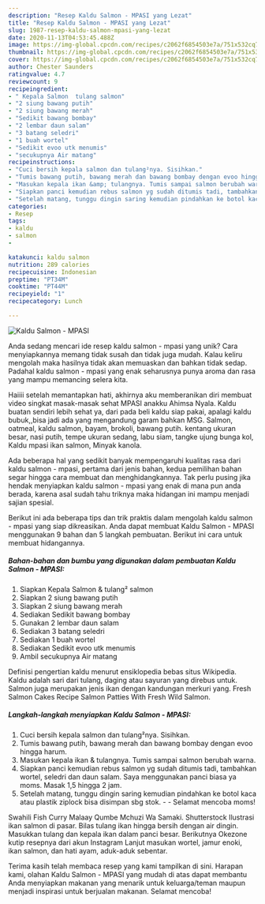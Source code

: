 ```yaml
---
description: "Resep Kaldu Salmon - MPASI yang Lezat"
title: "Resep Kaldu Salmon - MPASI yang Lezat"
slug: 1987-resep-kaldu-salmon-mpasi-yang-lezat
date: 2020-11-13T04:53:45.488Z
image: https://img-global.cpcdn.com/recipes/c2062f6854503e7a/751x532cq70/kaldu-salmon-mpasi-foto-resep-utama.jpg
thumbnail: https://img-global.cpcdn.com/recipes/c2062f6854503e7a/751x532cq70/kaldu-salmon-mpasi-foto-resep-utama.jpg
cover: https://img-global.cpcdn.com/recipes/c2062f6854503e7a/751x532cq70/kaldu-salmon-mpasi-foto-resep-utama.jpg
author: Chester Saunders
ratingvalue: 4.7
reviewcount: 9
recipeingredient:
- " Kepala Salmon  tulang salmon"
- "2 siung bawang putih"
- "2 siung bawang merah"
- "Sedikit bawang bombay"
- "2 lembar daun salam"
- "3 batang seledri"
- "1 buah wortel"
- "Sedikit evoo utk menumis"
- "secukupnya Air matang"
recipeinstructions:
- "Cuci bersih kepala salmon dan tulang²nya. Sisihkan."
- "Tumis bawang putih, bawang merah dan bawang bombay dengan evoo hingga harum."
- "Masukan kepala ikan &amp; tulangnya. Tumis sampai salmon berubah warna."
- "Siapkan panci kemudian rebus salmon yg sudah ditumis tadi, tambahkan wortel, seledri dan daun salam. Saya menggunakan panci biasa ya moms. Masak 1,5 hingga 2 jam."
- "Setelah matang, tunggu dingin saring kemudian pindahkan ke botol kaca atau plastik ziplock bisa disimpan sbg stok.  Selamat mencoba moms!"
categories:
- Resep
tags:
- kaldu
- salmon
- 

katakunci: kaldu salmon  
nutrition: 289 calories
recipecuisine: Indonesian
preptime: "PT34M"
cooktime: "PT44M"
recipeyield: "1"
recipecategory: Lunch

---
```



![Kaldu Salmon - MPASI](https://img-global.cpcdn.com/recipes/c2062f6854503e7a/751x532cq70/kaldu-salmon-mpasi-foto-resep-utama.jpg)

Anda sedang mencari ide resep kaldu salmon - mpasi yang unik? Cara menyiapkannya memang tidak susah dan tidak juga mudah. Kalau keliru mengolah maka hasilnya tidak akan memuaskan dan bahkan tidak sedap. Padahal kaldu salmon - mpasi yang enak seharusnya punya aroma dan rasa yang mampu memancing selera kita.

Haiiii setelah memantapkan hati, akhirnya aku memberanikan diri membuat video singkat masak-masak sehat MPASI anakku Ahimsa Nyala. Kaldu buatan sendiri lebih sehat ya, dari pada beli kaldu siap pakai, apalagi kaldu bubuk,,bisa jadi ada yang mengandung garam bahkan MSG. Salmon, oatmeal, kaldu salmon, bayam, brokoli, bawang putih. kentang ukuran besar, nasi putih, tempe ukuran sedang, labu siam, tangke ujung bunga kol, Kaldu mpasi ikan salmon, Minyak kanola.

Ada beberapa hal yang sedikit banyak mempengaruhi kualitas rasa dari kaldu salmon - mpasi, pertama dari jenis bahan, kedua pemilihan bahan segar hingga cara membuat dan menghidangkannya. Tak perlu pusing jika hendak menyiapkan kaldu salmon - mpasi yang enak di mana pun anda berada, karena asal sudah tahu triknya maka hidangan ini mampu menjadi sajian spesial.


Berikut ini ada beberapa tips dan trik praktis dalam mengolah kaldu salmon - mpasi yang siap dikreasikan. Anda dapat membuat Kaldu Salmon - MPASI menggunakan 9 bahan dan 5 langkah pembuatan. Berikut ini cara untuk membuat hidangannya.

<!--inarticleads1-->

##### Bahan-bahan dan bumbu yang digunakan dalam pembuatan Kaldu Salmon - MPASI:

1. Siapkan  Kepala Salmon &amp; tulang² salmon
1. Siapkan 2 siung bawang putih
1. Siapkan 2 siung bawang merah
1. Sediakan Sedikit bawang bombay
1. Gunakan 2 lembar daun salam
1. Sediakan 3 batang seledri
1. Sediakan 1 buah wortel
1. Sediakan Sedikit evoo utk menumis
1. Ambil secukupnya Air matang


Definisi pengertian kaldu menurut ensiklopedia bebas situs Wikipedia. Kaldu adalah sari dari tulang, daging atau sayuran yang direbus untuk. Salmon juga merupakan jenis ikan dengan kandungan merkuri yang. Fresh Salmon Cakes Recipe Salmon Patties With Fresh Wild Salmon. 

<!--inarticleads2-->

##### Langkah-langkah menyiapkan Kaldu Salmon - MPASI:

1. Cuci bersih kepala salmon dan tulang²nya. Sisihkan.
1. Tumis bawang putih, bawang merah dan bawang bombay dengan evoo hingga harum.
1. Masukan kepala ikan &amp; tulangnya. Tumis sampai salmon berubah warna.
1. Siapkan panci kemudian rebus salmon yg sudah ditumis tadi, tambahkan wortel, seledri dan daun salam. Saya menggunakan panci biasa ya moms. Masak 1,5 hingga 2 jam.
1. Setelah matang, tunggu dingin saring kemudian pindahkan ke botol kaca atau plastik ziplock bisa disimpan sbg stok. -  - Selamat mencoba moms!


Swahili Fish Curry Malaay Qumbe Mchuzi Wa Samaki. Shutterstock Ilustrasi ikan salmon di pasar. Bilas tulang ikan hingga bersih dengan air dingin. Masukkan tulang dan kepala ikan dalam panci besar. Berikutnya Okezone kutip resepnya dari akun Instagram Lanjut masukan wortel, jamur enoki, ikan salmon, dan hati ayam, aduk-aduk sebentar. 

Terima kasih telah membaca resep yang kami tampilkan di sini. Harapan kami, olahan Kaldu Salmon - MPASI yang mudah di atas dapat membantu Anda menyiapkan makanan yang menarik untuk keluarga/teman maupun menjadi inspirasi untuk berjualan makanan. Selamat mencoba!
